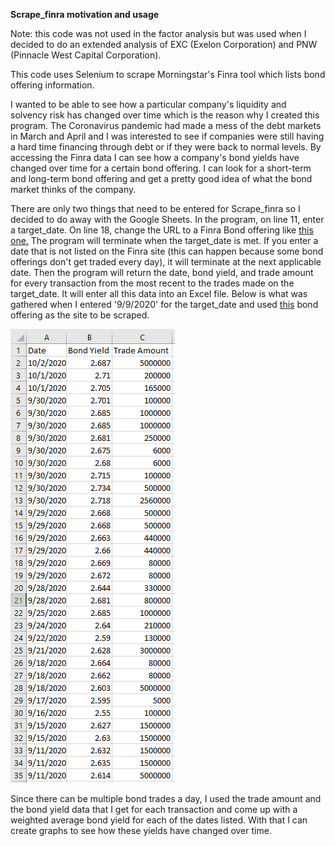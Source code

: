 **Scrape_finra motivation and usage**

Note: this code was not used in the factor analysis but was used when I decided to do an extended analysis of EXC (Exelon Corporation) and PNW (Pinnacle West Capital Corporation).

This code uses Selenium to scrape Morningstar's Finra tool which lists bond offering information.

I wanted to be able to see how a particular company's liquidity and solvency risk has changed over time which is the reason why I created this program. The Coronavirus pandemic had made a mess of the debt markets in March and April and I was interested to see if companies were still having a hard time financing through debt or if they were back to normal levels. By accessing the Finra data I can see how a company's bond yields have changed over time for a certain bond offering. I can look for a short-term and long-term bond offering and get a pretty good idea of what the bond market thinks of the company. 

There are only two things that need to be entered for Scrape_finra so I decided to do away with the Google Sheets. In the program, on line 11, enter a target_date. On line 18, change the URL to a Finra Bond offering like [this one.](http://finra-markets.morningstar.com/BondCenter/BondTradeActivitySearchResult.jsp?ticker=C931349&startdate=11%2F12%2F2019&enddate=11%2F12%2F2020) The program will terminate when the target_date is met. If you enter a date that is not listed on the Finra site (this can happen because some bond offerings don't get traded every day), it will terminate at the next applicable date. Then the program will return the date, bond yield, and trade amount for every transaction from the most recent to the trades made on the target_date. It will enter all this data into an Excel file. Below is what was gathered when I entered '9/9/2020' for the target_date and used [this](http://finra-markets.morningstar.com/BondCenter/BondTradeActivitySearchResult.jsp?ticker=C931349&startdate=11%2F12%2F2019&enddate=11%2F12%2F2020) bond offering as the site to be scraped. 

![fin_image_1](https://github.com/rossleavitt/stock_analysis/blob/main/images/finra_img_1.PNG) 

Since there can be multiple bond trades a day, I used the trade amount and the bond yield data that I get for each transaction and come up with a weighted average bond yield for each of the dates listed. With that I can create graphs to see how these yields have changed over time.
